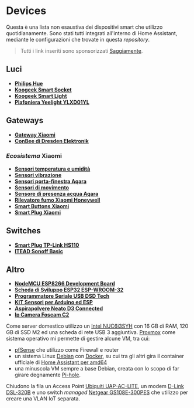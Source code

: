 # Devices

Questa è una lista non esaustiva dei dispositivi smart che utilizzo quotidianamente. Sono stati tutti integrati all'interno di Home Assistant, mediante le configurazioni che trovate in questa _repository_.

> Tutti i link inseriti sono sponsorizzati [Saggiamente](https://www.saggiamente.com/categoria/smarthome/).

## Luci

* [**Philips Hue**](https://saggiolink.it/2Rd17Pz)
* [**Koogeek Smart Socket**](https://saggiolink.it/2Re0Lbl)
* [**Koogeek Smart Light**](https://saggiolink.it/2RamMrJ)
* [**Plafoniera Yeelight YLXD01YL**](https://saggiolink.it/2R3wJqG)

## Gateways

* [**Gateway Xiaomi**](https://saggiolink.it/2RdWBAk)
* [**ConBee di Dresden Elektronik**](https://saggiolink.it/2RjrOC4)

### _Ecosistema_ Xiaomi

* [**Sensori temperatura e umidità**](https://saggiolink.it/2RiIOs4)
* [**Sensori vibrazione**](https://saggiolink.it/2RanRzN)
* [**Sensori porta-finestra Aqara**](https://saggiolink.it/2GEsHBb)
* [**Sensori di movimento**](https://saggiolink.it/2Re2hKz)
* [**Sensore di presenza acqua Aqara**](https://saggiolink.it/2GzztIf)
* [**Rilevatore fumo Xiaomi Honeywell**](https://saggiolink.it/2RdXM2I)
* [**Smart Buttons Xiaomi**](https://saggiolink.it/2RaW1U0)
* [**Smart Plug Xiaomi**](https://saggiolink.it/2Rhsbgz)

## Switches

* [**Smart Plug TP-Link HS110**](https://saggiolink.it/2ReLuHb)
* [**ITEAD Sonoff Basic**](https://saggiolink.it/2RiijDe)

## Altro

* [**NodeMCU ESP8266 Development Board**](https://saggiolink.it/2RapptB)
* [**Scheda di Sviluppo ESP32 ESP-WROOM-32**](https://saggiolink.it/2RmcqoR)
* [**Programmatore Seriale USB DSD Tech**](https://saggiolink.it/2Re9PwP)
* [**KIT Sensori per Arduino ed ESP**](https://saggiolink.it/2RggfvB)
* [**Aspirapolvere Neato D3 Connected**](https://saggiolink.it/2RejWSl)
* [**Ip Camera Foscam C2**](https://saggiolink.it/2RkDuVu)

Come server domestico utilizzo un [Intel NUC6i3SYH](https://nucblog.net/2016/01/skylake-nuc-review-nuc6i3syh-core-i3/) con 16 GB di RAM, 120 GB di SSD M2 ed una scheda di rete USB 3 aggiuntiva. [Proxmox](https://www.proxmox.com/en/) come sistema operativo mi permette di gestire alcune VM, tra cui:

* [pfSense](https://www.pfsense.org) che utilizzo come Firewall e router
* un sistema Linux [Debian](https://www.debian.org) con [Docker](https://www.docker.com), su cui tra gli altri gira il container ufficiale di [Home Assistant per amd64](https://diyfuturism.com/index.php/2018/03/20/pi-to-nuc-part-1-migrating-hass-io-to-a-virtual-machine-proxmox-docker/)
* una minuscola VM sempre a base Debian, creata con lo scopo di far girare degnamente [Pi-hole](https://pi-hole.net).

Chiudono la fila un Access Point [Ubiquiti UAP-AC-LITE](https://saggiolink.it/2ReaVZt), un modem [D-Link DSL-320B](https://saggiolink.it/2RaqlhB) e uno switch _managed_ [Netgear GS108E-300PES](https://saggiolink.it/2RebUsR) che utilizzo per creare una VLAN IoT separata.